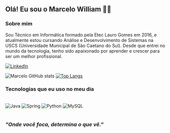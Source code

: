 ## Olá! Eu sou o Marcelo William 🤙🏻

### Sobre mim

Sou Técnico em Informática formado pela Etec Lauro Gomes em 2016, e atualmente estou cursando Análise e Desenvolvimento de Sistemas na USCS (Universidade Municipal de São Caetano do Sul). Desde que entrei no mundo da tecnologia, tenho sido apaixonado por aprender e crescer para ser um melhor profissional. 

[![LinkedIn](https://img.shields.io/badge/LinkedIn-0077B5?style=for-the-badge&logo=linkedin&logoColor=white)](https://www.linkedin.com/in/marcelowil/)

![Marcelo GitHub stats](https://github-readme-stats.vercel.app/api?username=Marcelowil&show_icons=true&theme=github_dark)
[![Top Langs](https://github-readme-stats.vercel.app/api/top-langs/?username=Marcelowil)](https://github.com/anuraghazra/github-readme-stats)

### Tecnologias que eu uso no meu dia
<div style="display: inline_block"><br/>
  <img align="center" alt="Java" src="https://img.shields.io/badge/Java-ED8B00?style=for-the-badge&logo=openjdk&logoColor=white" />
  <img align="center" alt="Spring" src="https://img.shields.io/badge/Spring-6DB33F?style=for-the-badge&logo=spring&logoColor=white" />
  <img align="center" alt="Python" src="https://img.shields.io/badge/Python-3776AB?style=for-the-badge&logo=python&logoColor=white" />
  <img align="center" alt="MySQL" src="https://img.shields.io/badge/MySQL-00000F?style=for-the-badge&logo=mysql&logoColor=white" />
</div><br/>

### _"Onde você foca, determina o que vê."_

